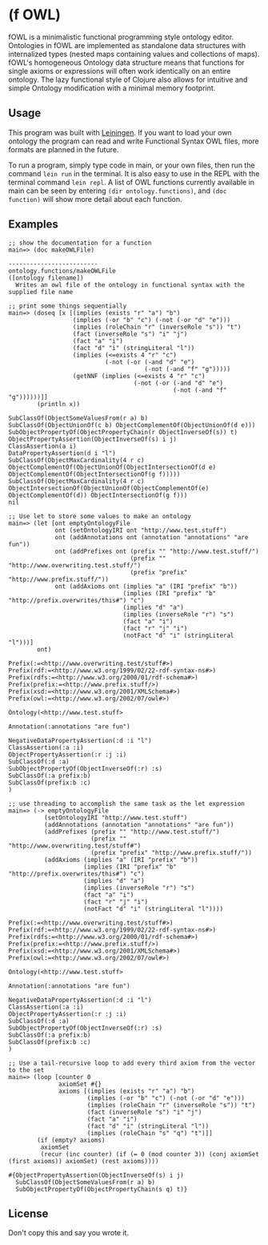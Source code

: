 # (f OWL)
fOWL is a minimalistic functional programming style ontology editor. Ontologies in fOWL are implemented as standalone data structures with internalized types (nested maps containing values and collections of maps). fOWL's homogeneous Ontology data structure means that functions for single axioms or expressions will often work identically on an entire ontology. The lazy functional style of Clojure also allows for intuitive and simple Ontology modification with a minimal memory footprint.

## Usage
This program was built with [Leiningen](https://leiningen.org/). If you want to load your own ontology the program can read and write Functional Syntax OWL files, more formats are planned in the future.

To run a program, simply type code in main, or your own files, then run the command `lein run` in the terminal. It is also easy to use in the REPL with the terminal command `lein repl`. A list of OWL functions currently available in main can be seen by entering `(dir ontology.functions)`, and `(doc function)` will show more detail about each function.

## Examples
```
;; show the documentation for a function
main=> (doc makeOWLFile)

-------------------------
ontology.functions/makeOWLFile
([ontology filename])
  Writes an owl file of the ontology in functional syntax with the supplied file name

;; print some things sequentially
main=> (doseq [x [(implies (exists "r" "a") "b")
                  (implies (-or "b" "c") (-not (-or "d" "e")))
                  (implies (roleChain "r" (inverseRole "s")) "t")
                  (fact (inverseRole "s") "i" "j")
                  (fact "a" "i")
                  (fact "d" "i" (stringLiteral "l"))
                  (implies (<=exists 4 "r" "c") 
                           (-not (-or (-and "d" "e") 
                                      (-not (-and "f" "g")))))
                  (getNNF (implies (<=exists 4 "r" "c") 
                                   (-not (-or (-and "d" "e") 
                                              (-not (-and "f" "g"))))))]]
        (println x))

SubClassOf(ObjectSomeValuesFrom(r a) b)
SubClassOf(ObjectUnionOf(c b) ObjectComplementOf(ObjectUnionOf(d e)))
SubObjectPropertyOf(ObjectPropertyChain(r ObjectInverseOf(s)) t)
ObjectPropertyAssertion(ObjectInverseOf(s) i j)
ClassAssertion(a i)
DataPropertyAssertion(d i "l")
SubClassOf(ObjectMaxCardinality(4 r c) ObjectComplementOf(ObjectUnionOf(ObjectIntersectionOf(d e) ObjectComplementOf(ObjectIntersectionOf(g f)))))
SubClassOf(ObjectMaxCardinality(4 r c) ObjectIntersectionOf(ObjectUnionOf(ObjectComplementOf(e) ObjectComplementOf(d)) ObjectIntersectionOf(g f)))
nil

;; Use let to store some values to make an ontology
main=> (let [ont emptyOntologyFile
             ont (setOntologyIRI ont "http://www.test.stuff")
             ont (addAnnotations ont (annotation "annotations" "are fun"))
             ont (addPrefixes ont (prefix "" "http://www.test.stuff/")
                                  (prefix "" "http://www.overwriting.test.stuff/")
                                  (prefix "prefix" "http://www.prefix.stuff/")) 
             ont (addAxioms ont (implies "a" (IRI "prefix" "b"))
                                (implies (IRI "prefix" "b" "http://prefix.overwrites/this#") "c")
                                (implies "d" "a")
                                (implies (inverseRole "r") "s")
                                (fact "a" "i")
                                (fact "r" "j" "i")
                                (notFact "d" "i" (stringLiteral "l")))]
        ont)

Prefix(:=<http://www.overwriting.test/stuff#>)
Prefix(rdf:=<http://www.w3.org/1999/02/22-rdf-syntax-ns#>)
Prefix(rdfs:=<http://www.w3.org/2000/01/rdf-schema#>)
Prefix(prefix:=<http://www.prefix.stuff/>)
Prefix(xsd:=<http://www.w3.org/2001/XMLSchema#>)
Prefix(owl:=<http://www.w3.org/2002/07/owl#>)

Ontology(<http://www.test.stuff>

Annotation(:annotations "are fun")

NegativeDataPropertyAssertion(:d :i "l")
ClassAssertion(:a :i)
ObjectPropertyAssertion(:r :j :i)
SubClassOf(:d :a)
SubObjectPropertyOf(ObjectInverseOf(:r) :s)
SubClassOf(:a prefix:b)
SubClassOf(prefix:b :c)
)

;; use threading to accomplish the same task as the let expression
main=> (-> emptyOntologyFile
          (setOntologyIRI "http://www.test.stuff")
          (addAnnotations (annotation "annotations" "are fun"))
          (addPrefixes (prefix "" "http://www.test.stuff/")
                       (prefix "" "http://www.overwriting.test/stuff#")
                       (prefix "prefix" "http://www.prefix.stuff/"))
          (addAxioms (implies "a" (IRI "prefix" "b"))
                     (implies (IRI "prefix" "b" "http://prefix.overwrites/this#") "c")
                     (implies "d" "a")
                     (implies (inverseRole "r") "s")
                     (fact "a" "i")
                     (fact "r" "j" "i")
                     (notFact "d" "i" (stringLiteral "l"))))

Prefix(:=<http://www.overwriting.test/stuff#>)
Prefix(rdf:=<http://www.w3.org/1999/02/22-rdf-syntax-ns#>)
Prefix(rdfs:=<http://www.w3.org/2000/01/rdf-schema#>)
Prefix(prefix:=<http://www.prefix.stuff/>)
Prefix(xsd:=<http://www.w3.org/2001/XMLSchema#>)
Prefix(owl:=<http://www.w3.org/2002/07/owl#>)

Ontology(<http://www.test.stuff>

Annotation(:annotations "are fun")

NegativeDataPropertyAssertion(:d :i "l")
ClassAssertion(:a :i)
ObjectPropertyAssertion(:r :j :i)
SubClassOf(:d :a)
SubObjectPropertyOf(ObjectInverseOf(:r) :s)
SubClassOf(:a prefix:b)
SubClassOf(prefix:b :c)
)

;; Use a tail-recursive loop to add every third axiom from the vector to the set
main=> (loop [counter 0
              axiomSet #{}
              axioms [(implies (exists "r" "a") "b")
                      (implies (-or "b" "c") (-not (-or "d" "e")))
                      (implies (roleChain "r" (inverseRole "s")) "t")
                      (fact (inverseRole "s") "i" "j")
                      (fact "a" "i")
                      (fact "d" "i" (stringLiteral "l"))
                      (implies (roleChain "s" "q") "t")]]
        (if (empty? axioms)
         axiomSet
         (recur (inc counter) (if (= 0 (mod counter 3)) (conj axiomSet (first axioms)) axiomSet) (rest axioms))))

#{ObjectPropertyAssertion(ObjectInverseOf(s) i j) 
  SubClassOf(ObjectSomeValuesFrom(r a) b)
  SubObjectPropertyOf(ObjectPropertyChain(s q) t)}
```

## License
Don't copy this and say you wrote it.
